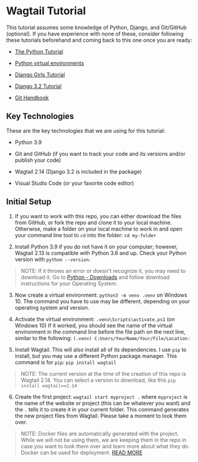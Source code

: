 Wagtail Tutorial
================

This tutorial assumes some knowledge of Python, Django, and Git/GitHub (optional). If you have experience with none of these, consider following these tutorials beforehand and coming back to this one once you are ready:

* [The Python Tutorial](https://docs.python.org/3/tutorial/index.html)

* [Python virtual environments](https://docs.python.org/3/tutorial/venv.html)

* [Django Girls Tutorial](https://tutorial.djangogirls.org/en/)

* [Django 3.2 Tutorial](https://docs.djangoproject.com/en/3.2/intro/)

* [Git Handbook](https://guides.github.com/introduction/git-handbook/)


Key Technologies
----------------

These are the key technologies that we are using for this tutorial:

* Python 3.9

* Git and GitHub (if you want to track your code and its versions and/or publish your code)

* Wagtail 2.14 (Django 3.2 is included in the package)

* Visual Studio Code (or your favorite code editor)


Initial Setup
-------------

1. If you want to work with this repo, you can either download the files from GitHub, or fork the repo and clone it to your local machine. Otherwise, make a folder on your local machine to work in and open your command line tool to `cd` into the folder: `cd my-folder`

2. Install Python 3.9 if you do not have it on your computer; however, Wagtail 2.13 is compatible with Python 3.6 and up. Check your Python version with `python --version`. 

> NOTE: If it throws an error or doesn't recognize it, you may need to download it. Go to [Python - Downloads](https://www.python.org/downloads/) and follow download instructions for your Operating System.

3. Now create a virtual environment: `python3 -m venv .venv` on Windows 10. The command you have to use may be different, depending on your operating system and version.

4. Activate the virtual environment: `.venv\Scripts\activate.ps1` (on Windows 10) If it worked, you should see the name of the virtual environment in the command line before the file path on the next line, similar to the following: `(.venv) C:Users/YourName/Your/File/Location:`

5. Install Wagtail. This will also install all of its dependencies. I use `pip` to install, but you may use a different Python package manager. This command is for `pip`: `pip install wagtail`

> NOTE: The current version at the time of the creation of this repo is Wagtail 2.14. You can select a version to download, like this `pip install wagtail==2.14`

6. Create the first project: `wagtail start myproject .` where `myproject` is the name of the website or project (this can be whatever you want) and the `.` tells it to create it in your current folder. This command generates the new project files from Wagtail. Please take a moment to look them over.

> NOTE: Docker files are automatically generated with the project. While we will not be using them, we are keeping them in the repo in case you want to look them over and learn more about what they do. Docker can be used for deployment. [READ MORE](https://docs.wagtail.io/en/v2.14/reference/project_template.html#dockerfile)



